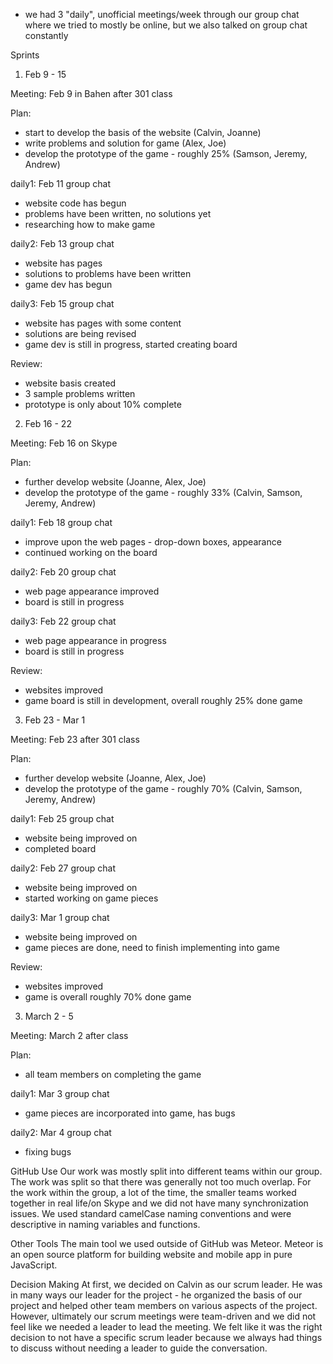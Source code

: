 * we had 3 "daily", unofficial meetings/week through our group chat where we tried to mostly be online, but we also talked on group chat constantly

Sprints

1) Feb 9 - 15

Meeting: Feb 9 in Bahen after 301 class

Plan:
- start to develop the basis of the website (Calvin, Joanne)
- write problems and solution for game (Alex, Joe)
- develop the prototype of the game - roughly 25% (Samson, Jeremy, Andrew)

daily1: Feb 11 group chat
- website code has begun
- problems have been written, no solutions yet
- researching how to make game

daily2: Feb 13 group chat
- website has pages
- solutions to problems have been written
- game dev has begun

daily3: Feb 15 group chat
- website has pages with some content
- solutions are being revised
- game dev is still in progress, started creating board

Review:
- website basis created
- 3 sample problems written
- prototype is only about 10% complete

2) Feb 16 - 22

Meeting: Feb 16 on Skype

Plan:
- further develop website (Joanne, Alex, Joe)
- develop the prototype of the game - roughly 33% (Calvin, Samson, Jeremy, Andrew)

daily1: Feb 18 group chat
- improve upon the web pages - drop-down boxes, appearance
- continued working on the board

daily2: Feb 20 group chat
- web page appearance improved
- board is still in progress

daily3: Feb 22 group chat
- web page appearance in progress
- board is still in progress

Review:
- websites improved
- game board is still in development, overall roughly 25% done game

3) Feb 23 - Mar 1

Meeting: Feb 23 after 301 class

Plan:
- further develop website (Joanne, Alex, Joe)
- develop the prototype of the game - roughly 70% (Calvin, Samson, Jeremy, Andrew)

daily1: Feb 25 group chat
- website being improved on
- completed board

daily2: Feb 27 group chat
- website being improved on
- started working on game pieces

daily3: Mar 1 group chat
- website being improved on
- game pieces are done, need to finish implementing into game

Review:
- websites improved
- game is overall roughly 70% done game

3) March 2 - 5

Meeting: March 2 after class

Plan:
- all team members on completing  the game

daily1: Mar 3 group chat
- game pieces are incorporated into game, has bugs

daily2: Mar 4 group chat
- fixing bugs

GitHub Use
Our work was mostly split into different teams within our group. The work was split so that there was generally not too much overlap. For the work within the group, a lot of the time, the smaller teams worked together in real life/on Skype and we did not have many synchronization issues. We used standard camelCase naming conventions and were descriptive in naming variables and functions.

Other Tools
The main tool we used outside of GitHub was Meteor. Meteor is an open source platform for building website and mobile app in pure JavaScript.

Decision Making
At first, we decided on Calvin as our scrum leader. He was in many ways our leader for the project - he organized the basis of our project and helped other team members on various aspects of the project. However, ultimately our scrum meetings were team-driven and we did not feel like we needed a leader to lead the meeting. We felt like it was the right decision to not have a specific scrum leader because we always had things to discuss without needing a leader to guide the conversation.

